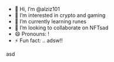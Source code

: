 - 👋 Hi, I’m @alziz101
- 👀 I’m interested in crypto and gaming
- 🌱 I’m currently learning runes
- 💞️ I’m looking to collaborate on NFTsad
- 😄 Pronouns: !
- ⚡ Fun fact: .. adsw!!
  
<!---
alziz101/alziz101 is a ✨ special ✨ repository because its `README.md` (this file) appears on your GitHub profile.
You can click the Preview link to take a look at your changes.
--->asd

